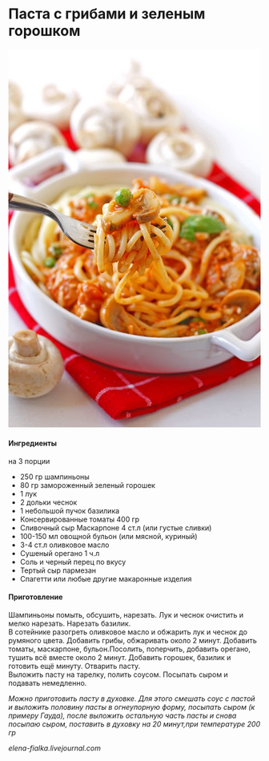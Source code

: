 ﻿---
image: ../../pics/pasta-mushroom-peas.jpg
---
# Паста с грибами и зеленым горошком

![Паста с грибами и зеленым горошком](../../pics/pasta-mushroom-peas.jpg)

#### Ингредиенты
на 3 порции

* 250 гр шампиньоны
* 80 гр замороженный зеленый горошек
* 1 лук
* 2 дольки чеснок
* 1 небольшой пучок базилика
* Консервированные томаты 400 гр
* Сливочный сыр Маскарпоне 4 ст.л \(или густые сливки\)
* 100-150 мл овощной бульон \(или мясной, куриный\)
* 3-4 ст.л оливковое масло
* Сушеный орегано 1 ч.л
* Соль и черный перец по вкусу
* Тертый сыр пармезан
* Спагетти или любые другие макаронные изделия

#### Приготовление

Шампиньоны помыть, обсушить, нарезать. Лук и чеснок очистить и мелко нарезать. Нарезать базилик.  
В сотейнике разогреть оливковое масло и обжарить лук и чеснок до румяного цвета. Добавить грибы, обжаривать около 2 минут. Добавить томаты, маскарпоне, бульон.Посолить, поперчить, добавить орегано, тушить всё вместе около 2 минут. Добавить горошек, базилик и готовить ещё минуту.
Отварить пасту.  
Выложить пасту на тарелку, полить соусом. Посыпать сыром и подавать немедленно.

_Можно приготовить пасту в духовке. Для этого смешать соус с пастой и выложить половину пасты в огнеупорную форму, посыпать сыром \(к примеру Гауда\), после выложить остальную часть пасты и снова посыпаю сыром, поставить в духовку на 20 минут,при температуре 200 гр_

*elena-fialka.livejournal.com*
